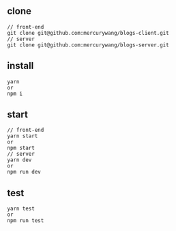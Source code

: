 ## clone

```
// front-end
git clone git@github.com:mercurywang/blogs-client.git
// server
git clone git@github.com:mercurywang/blogs-server.git
```

## install

```
yarn
or
npm i
```

## start

```
// front-end
yarn start
or
npm start
// server
yarn dev
or
npm run dev
```

## test

```
yarn test
or
npm run test
```
